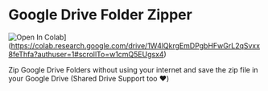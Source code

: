 # Google Drive Folder Zipper
![Open In Colab](https://colab.research.google.com/assets/colab-badge.svg)](https://colab.research.google.com/drive/1W4lQkrgEmDPgbHFwGrL2qSvxx8feThfa?authuser=1#scrollTo=w1cmQ5EUgsx4)

Zip Google Drive Folders without using your internet and save the zip file in your Google Drive (Shared Drive Support too ❤️)
